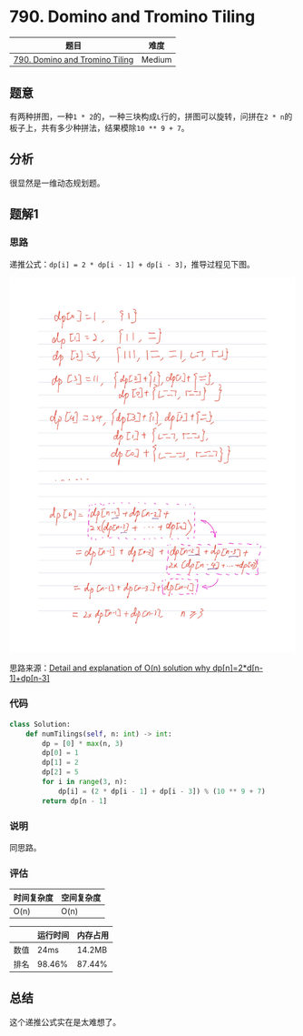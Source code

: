 # 790. Domino and Tromino Tiling

| 题目 | 难度 |
| ---- | ---- |
| [790. Domino and Tromino Tiling](https://leetcode.com/problems/domino-and-tromino-tiling/) | Medium |

## 题意

有两种拼图，一种`1 * 2`的，一种三块构成`L`行的，拼图可以旋转，问拼在`2 * n`的板子上，共有多少种拼法，结果模除`10 ** 9 + 7`。

## 分析

很显然是一维动态规划题。

## 题解1

### 思路

递推公式：`dp[i] = 2 * dp[i - 1] + dp[i - 3]`，推导过程见下图。

![790.jpg](790.jpg)

思路来源：[Detail and explanation of O(n) solution why dp[n]=2*d[n-1]+dp[n-3]](https://leetcode.com/problems/domino-and-tromino-tiling/discuss/116581/Detail-and-explanation-of-O(n)-solution-why-dpn2*dn-1%2Bdpn-3)

### 代码

```python
class Solution:
    def numTilings(self, n: int) -> int:
        dp = [0] * max(n, 3)
        dp[0] = 1
        dp[1] = 2
        dp[2] = 5
        for i in range(3, n):
            dp[i] = (2 * dp[i - 1] + dp[i - 3]) % (10 ** 9 + 7)
        return dp[n - 1]
```

### 说明

同思路。

### 评估

| 时间复杂度 | 空间复杂度 |
| ---- | ---- |
| O(n) | O(n) |

| | 运行时间 | 内存占用 |
| ---- | ---- | ---- |
| 数值 | 24ms | 14.2MB |
| 排名 | 98.46% | 87.44% |

## 总结

这个递推公式实在是太难想了。
